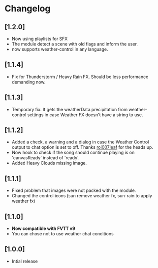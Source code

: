 # Changelog

## [1.2.0]
- Now using playlists for SFX
- The module detect a scene with old flags and inform the user.
- now supports weather-control in any language.

## [1.1.4]
- Fix for Thunderstorm / Heavy Rain FX. Should be less performance demanding now.

## [1.1.3]
- Temporary fix. It gets the weatherData.precipitation from weather-control settings in case Weather FX doesn't have a string to use.

## [1.1.2]
- Added a check, a warning and a dialog in case the Weather Control output to chat option is set to off. Thanks [roi007leaf](https://github.com/roi007leaf) for the heads up.
- Now hook to check if the song should continue playing is on 'canvasReady' instead of 'ready'.
- Added Heavy Clouds missing image.

## [1.1.1]
- Fixed problem that images were not packed with the module.
- Changed the control icons (sun remove weather fx, sun-rain to apply weather fx)

## [1.1.0]
- **Now compatible with FVTT v9**
- You can chose not to use weather chat conditions
  
## [1.0.0]
- Intial release